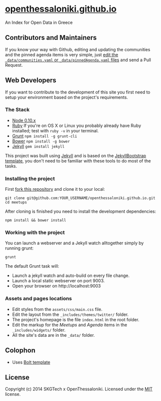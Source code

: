 # [openthessaloniki.github.io](http://openindex.gr)

An Index for Open Data in Greece

## Contributors and Maintainers

If you know your way with Github, editing and updating the communities and the pinned agenda items is very simple, just [edit the `_data/communities.yaml` or `_data/pinnedAgenda.yaml` files](https://github.com/skgtech/skgtech.github.io/blob/master/_data/) and send a Pull Request.

## Web Developers

If you want to contribute to the development of this site you first need to setup your environment based on the project's requirements.

### The Stack

 * [Node 0.10.x](http://nodejs.org/)
 * [Ruby](http://www.ruby-lang.org/en/downloads/) If you're on OS X or Linux you probably already have Ruby installed; test with `ruby -v` in your terminal.
 * [Grunt](http://gruntjs.com) `npm install -g grunt-cli`
 * [Bower](http://bower.io) `npm install -g bower`
 * [Jekyll](http://jekyllrb.com/) `gem install jekyll`

This project was built using [Jekyll](http://jekyllrb.com/) and is based on the [JekyllBootstrap template](http://jekyllbootstrap.com/), you don't need to be familiar with these tools to do most of the tasks.

### Installing the project

First [fork this repository](https://github.com/openthessaloniki/openthessaloniki.github.io/fork) and clone it to your local:

```shell
git clone git@github.com:YOUR_USERNAME/openthessaloniki.github.io.git
cd meetups
```

After cloning is finished you need to install the development dependencies:

```shell
npm install && bower install
```

### Working with the project

You can launch a webserver and a Jekyll watch alltogether simply by running grunt:

```shell
grunt
```

The default Grunt task will:

* Launch a jekyll watch and auto-build on every file change.
* Launch a local static webserver on port 9003.
* Open your browser on http://localhost:9003

### Assets and pages locations

* Edit styles from the `assets/css/main.css` file.
* Edit the layout from the `_includes/themes/twitter/` folder.
* The project's homepage is the file `index.html` in the root folder.
* Edit the markup for the *Meetups* and *Agenda* items in the `_includes/widgets/` folder.
* All the site's data are in the `_data/` folder.

## Colophon

* Uses [Bolt template](http://bootstrapzero.com/bootstrap-template/bolt)

## License

Copyright (c) 2014 SKGTech x OpenThessaloniki. Licensed under the [MIT](http://opensource.org/licenses/MIT) license.


